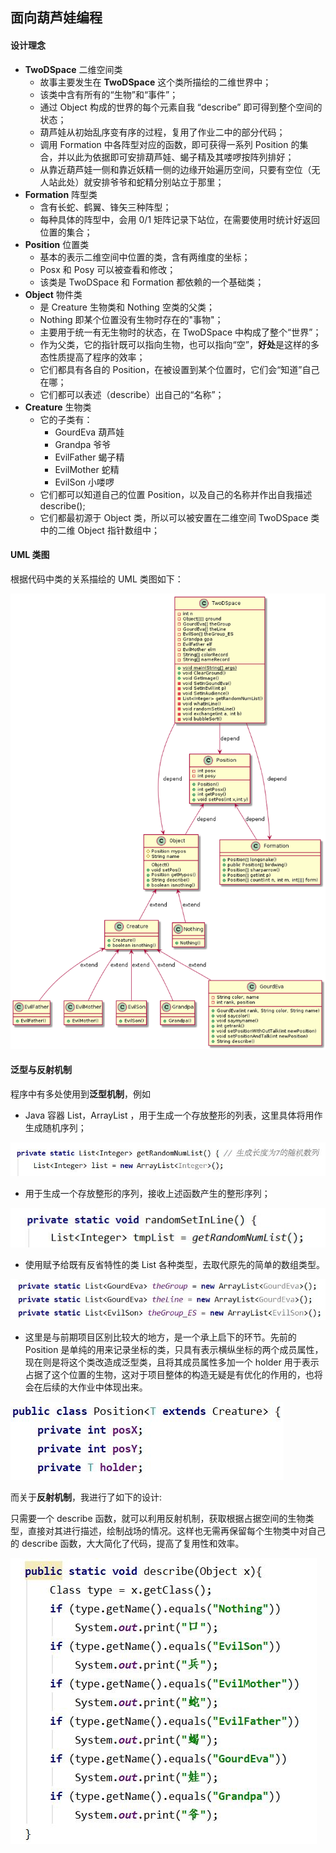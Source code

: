 ## 面向葫芦娃编程



#### 设计理念

- **TwoDSpace** 二维空间类
  - 故事主要发生在 **TwoDSpace** 这个类所描绘的二维世界中；
  - 该类中含有所有的“生物”和“事件”；
  - 通过 Object 构成的世界的每个元素自我 “describe” 即可得到整个空间的状态；
  - 葫芦娃从初始乱序变有序的过程，复用了作业二中的部分代码；
  - 调用 Formation 中各阵型对应的函数，即可获得一系列 Position 的集合，并以此为依据即可安排葫芦娃、蝎子精及其喽啰按阵列排好；
  - 从靠近葫芦娃一侧和靠近妖精一侧的边缘开始遍历空间，只要有空位（无人站此处）就安排爷爷和蛇精分别站立于那里；
- **Formation** 阵型类
  - 含有长蛇、鹤翼、锋矢三种阵型；
  - 每种具体的阵型中，会用 0/1 矩阵记录下站位，在需要使用时统计好返回位置的集合；
- **Position** 位置类
  - 基本的表示二维空间中位置的类，含有两维度的坐标；
  - Posx 和 Posy 可以被查看和修改；
  - 该类是 TwoDSpace 和 Formation 都依赖的一个基础类；
- **Object** 物件类
  - 是 Creature 生物类和 Nothing 空类的父类；
  - Nothing 即某个位置没有生物时存在的"事物"；
  - 主要用于统一有无生物时的状态，在 TwoDSpace 中构成了整个“世界”；
  - 作为父类，它的指针既可以指向生物，也可以指向“空”，**好处**是这样的多态性质提高了程序的效率；
  - 它们都具有各自的 Position，在被设置到某个位置时，它们会“知道”自己在哪；
  - 它们都可以表述（describe）出自己的“名称”；
- **Creature** 生物类
  - 它的子类有：
    - GourdEva 葫芦娃
    - Grandpa 爷爷
    - EvilFather 蝎子精
    - EvilMother 蛇精
    - EvilSon 小喽啰
  - 它们都可以知道自己的位置 Position，以及自己的名称并作出自我描述 describe();
  - 它们都最初源于 Object 类，所以可以被安置在二维空间 TwoDSpace 类中的二维 Object 指针数组中；



#### UML 类图

根据代码中类的关系描绘的 UML 类图如下：

![](res\UML.png)

#### 泛型与反射机制

程序中有多处使用到**泛型机制**，例如

- Java 容器 List，ArrayList ，用于生成一个存放整形的列表，这里具体将用作生成随机序列；

<img src="res/generics1.jpg">

- 用于生成一个存放整形的序列，接收上述函数产生的整形序列；
<img src="res/generics2.jpg">

- 使用赋予给既有反省特性的类 List 各种类型，去取代原先的简单的数组类型。
<img src="res/generics3.jpg">

- 这里是与前期项目区别比较大的地方，是一个承上启下的环节。先前的 Position 是单纯的用来记录坐标的类，只具有表示横纵坐标的两个成员属性，现在则是将这个类改造成泛型类，且将其成员属性多加一个 holder 用于表示占据了这个位置的生物，这对于项目整体的构造无疑是有优化的作用的，也将会在后续的大作业中体现出来。
<img src="res/generics4.jpg">

而关于**反射机制**，我进行了如下的设计:

只需要一个 describe 函数，就可以利用反射机制，获取根据占据空间的生物类型，直接对其进行描述，绘制战场的情况。这样也无需再保留每个生物类中对自己的 describe 函数，大大简化了代码，提高了复用性和效率。

<img src="res/reflection.jpg">